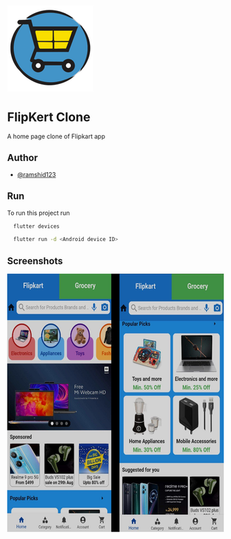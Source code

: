 

<img src="https://raw.githubusercontent.com/ramshid123/FlipKert-Clone/main/info/icon.png" alt="logo" width="200" height="200" />


# FlipKert Clone

A home page clone of Flipkart app


## Author

- [@ramshid123](https://www.github.com/ramshid123)


## Run

To run this project run

```bash
  flutter devices
```

```bash
  flutter run -d <Android device ID>
```
## Screenshots

<img src="https://raw.githubusercontent.com/ramshid123/FlipKert-Clone/main/info/screenshot.png" alt="logo" width="600" height="600" />

